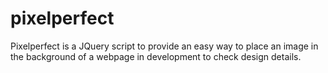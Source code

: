 pixelperfect
============

Pixelperfect is a JQuery script to provide an easy way to place an image in the background of a webpage in development to check design details. 
